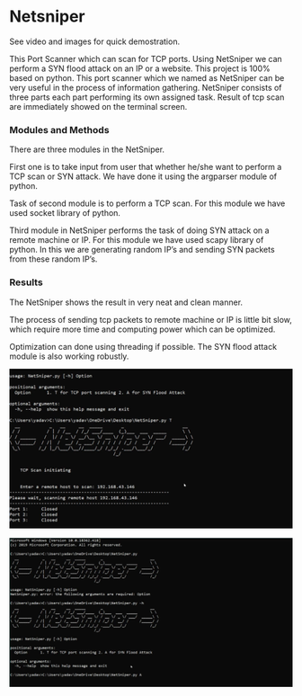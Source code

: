 <h1>Netsniper</h1>

See video and images for quick demostration.

This Port Scanner which can scan for TCP ports. Using NetSniper we can perform a SYN flood attack on an IP or a website. This project is 100% based on python. This port scanner which we named as NetSniper can be very useful in the process of information gathering. NetSniper consists of three parts each part performing its own assigned task. Result of tcp scan are immediately showed on the terminal screen.

<h3>Modules and Methods</h3>

There are three modules in the NetSniper. 

First one is to take input from user that whether he/she want to perform a TCP scan or SYN attack. We have done it using the argparser module of python.

Task of second module is to perform a TCP scan. For this module we have used socket library of python.

Third module in NetSniper performs the task of doing SYN attack on a remote machine or IP. For this module we have used scapy library of python. In this we are generating random IP’s and sending SYN packets from these random IP’s.

<h3>Results</h3>

The NetSniper shows the result  in very neat and clean manner.

The process of sending tcp packets to remote machine or IP is little bit slow, which require more time and computing power which can be optimized.

Optimization can done using threading if possible.
The SYN flood attack module is also working robustly.



![Image description](https://github.com/Aman-Yadav/NetSniper/blob/master/tcp_scan_demo.JPG)

![Image description](https://github.com/Aman-Yadav/NetSniper/blob/master/syn_ack_demo.JPG)


